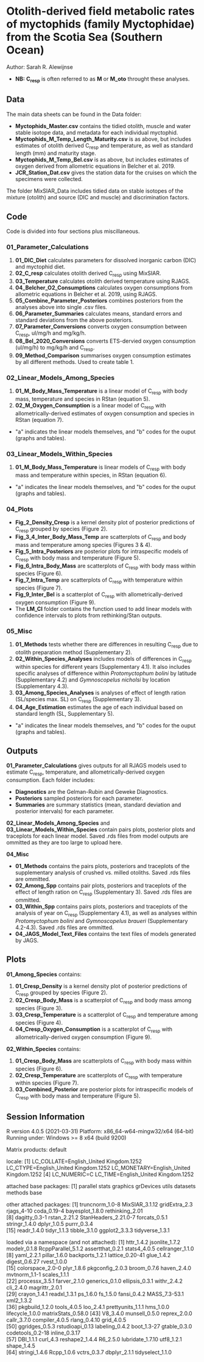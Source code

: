 # Otolith-derived field metabolic rates of myctophids (family Myctophidae) from the Scotia Sea (Southern Ocean)

Author: Sarah R. Alewijnse

* **NB:** **C<sub>resp</sub>** is often referred to as **M** or **M_oto** throught these analyses.

## Data

The main data sheets can be found in the Data folder:
* **Myctophids_Master.csv** contains the tidied otolith, muscle and water stable isotope data, and metadata for each individual myctophid.
* **Myctophids_M_Temp_Length_Maturity.csv** is as above, but includes estimates of otolith derived C<sub>resp</sub> and temperature, as well as standard length (mm) and maturity stage.
* **Myctophids_M_Temp_Bel.csv** is as above, but includes estimates of oxygen derived from allometric equations in Belcher et al. 2019.
* **JCR_Station_Dat.csv** gives the station data for the cruises on which the specimens were collected.

The folder MixSIAR_Data includes tidied data on stable isotopes of the mixture (otolith) and source (DIC and muscle) and discrimination factors.

## Code

Code is divided into four sections plus miscillaneous.

### 01_Parameter_Calculations
1. **01_DIC_Diet** calculates parameters for dissolved inorganic carbon (DIC) and myctophid diet.
2. **02_C_resp** calculates otolith derived C<sub>resp</sub> using MixSIAR.
3. **03_Temperature** calculates otolith derived temperature using RJAGS.
4. **04_Belcher_O2_Consumptions** calculates oxygen consumptions from allometric equations in Belcher et al. 2019, using RJAGS.
5. **05_Combine_Parameter_Posteriors** combines posteriors from the analyses above into single .csv files.
6. **06_Parameter_Summaries** calculates means, standard errors and standard deviations from the above posteriors.
7. **07_Parameter_Conversions** converts oxygen consumption between C<sub>resp</sub>, ul/mg/h and mg/kg/h.
8. **08_Bel_2020_Conversions** converts ETS-dervied oxygen consumption (ul/mg/h) to mg/kg/h and C<sub>resp</sub>.
9. **09_Method_Comparison** summarises oxygen consumption estimates by all different methods. Used to create table 1. 

### 02_Linear_Models_Among_Species
1. **01_M_Body_Mass_Temperature** is a linear model of C<sub>resp</sub> with body mass, temperature and species in RStan (equation 5).
2. **02_M_Oxygen_Consumption** is a linear model of C<sub>resp</sub> with allometrically-derived estimates of oxygen consumption and species in RStan (equation 7).
* "a" indicates the linear models themselves, and "b" codes for the ouput (graphs and tables).
	
### 03_Linear_Models_Within_Species
1. **01_M_Body_Mass_Temperature** is linear models of C<sub>resp</sub> with body mass and temperature within species, in RStan (equation 6).
* "a" indicates the linear models themselves, and "b" codes for the ouput (graphs and tables).

### 04_Plots

* **Fig_2_Density_Cresp** is a kernel density plot of posterior predictions of C<sub>resp</sub> grouped by species (Figure 2).
* **Fig_3_4_Inter_Body_Mass_Temp** are scatterplots of C<sub>resp</sub> and body mass and temperature among species (Figures 3 & 4).
* **Fig_5_Intra_Posteriors** are posterior plots for intraspecific models of C<sub>resp</sub> with body mass and temperature (Figure 5).
* **Fig_6_Intra_Body_Mass** are scatterplots of C<sub>resp</sub> with body mass within species (Figure 6).
* **Fig_7_Intra_Temp** are scatterplots of C<sub>resp</sub> with temperature within species (Figure 7).
* **Fig_9_Inter_Bel** is a scatterplot of C<sub>resp</sub> with allometrically-derived oxygen consumption (Figure 9).
* The **LM_CI** folder contains the function used to add linear models with confidence intervals to plots from rethinking/Stan outputs.

### 05_Misc

1. **01_Methods** tests whether there are differences in resulting C<sub>resp</sub> due to otolith preparation method (Supplementary 2).
2. **02_Within_Species_Analyses** includes models of differences in C<sub>resp</sub> within species for different years (Supplementary 4.1). It also includes specific analyses of difference within *Protomyctophum bolini* by latitude (Supplementary 4.2) and *Gymnoscopelus nicholsi* by location (Supplementary 4.3).
3. **03_Among_Species_Analyses** is analyses of effect of length ration (SL/species max. SL) on C<sub>resp</sub> (Supplementary 3).
4. **04_Age_Estimation** estimates the age of each individual based on standard length (SL, Supplementary 5).
* "a" indicates the linear models themselves, and "b" codes for the ouput (graphs and tables).

## Outputs

**01_Parameter_Calculations** gives outputs for all RJAGS models used to estimate C<sub>resp</sub>, temperature, and allometrically-derived oxygen consumption.
Each folder includes:
* **Diagnostics** are the Gelman-Rubin and Geweke Diagnostics.
* **Posteriors** sampled posteriors for each parameter.
* **Summaries** are summary statistics (mean, standard deviation and posterior intervals) for each parameter.

**02_Linear_Models_Among_Species** and **03_Linear_Models_Within_Species** contain pairs plots, posterior plots and traceplots for each linear model.
Saved .rds files from model outputs are ommitted as they are too large to upload here.

**04_Misc**
* **01_Methods** contains the pairs plots, posteriors and traceplots of the supplementary analysis of crushed vs. milled otoliths. Saved .rds files are ommitted.
* **02_Among_Spp** contains pair plots, posteriors and traceplots of the effect of length ration on C<sub>resp</sub> (Supplementary 3). Saved .rds files are ommitted.
* **03_Within_Spp** contains pairs plots, posteriors and traceplots of the analysis of year on C<sub>resp</sub> (Supplementary 4.1), as well as analyses within *Protomyctophum bolini* and *Gymnoscopelus braueri* (Supplementary 4.2-4.3). Saved .rds files are ommitted.
* **04_JAGS_Model_Text_Files** contains the text files of models generated by JAGS.

## Plots

**01_Among_Species** contains:
1. **01_Cresp_Density** is a kernel density plot of posterior predictions of C<sub>resp</sub> grouped by species (Figure 2).
2. **02_Cresp_Body_Mass** is a scatterplot of C<sub>resp</sub> and body mass among species (Figure 3).
3. **03_Cresp_Temperature** is a scatterplot of C<sub>resp</sub> and temperature among species (Figure 4).
4. **04_Cresp_Oxygen_Consumption** is a scatterplot of C<sub>resp</sub> with allometrically-derived oxygen consumption (Figure 9).

**02_Within_Species** contains:
1. **01_Cresp_Body_Mass** are scatterplots of C<sub>resp</sub> with body mass within species (Figure 6).
2. **02_Cresp_Temperature** are scatterplots of C<sub>resp</sub> with temperature within species (Figure 7).
3. **03_Combined_Posterior** are posterior plots for intraspecific models of C<sub>resp</sub> with body mass and temperature (Figure 5).

## Session Information

R version 4.0.5 (2021-03-31)
Platform: x86_64-w64-mingw32/x64 (64-bit)
Running under: Windows >= 8 x64 (build 9200)

Matrix products: default

locale:
[1] LC_COLLATE=English_United Kingdom.1252  LC_CTYPE=English_United Kingdom.1252    LC_MONETARY=English_United Kingdom.1252
[4] LC_NUMERIC=C                            LC_TIME=English_United Kingdom.1252    

attached base packages:
[1] parallel  stats     graphics  grDevices utils     datasets  methods   base     

other attached packages:
 [1] truncnorm_1.0-8      MixSIAR_3.1.12       gridExtra_2.3        rjags_4-10           coda_0.19-4          bayesplot_1.8.0      rethinking_2.01     
 [8] dagitty_0.3-1        rstan_2.21.2         StanHeaders_2.21.0-7 forcats_0.5.1        stringr_1.4.0        dplyr_1.0.5          purrr_0.3.4         
[15] readr_1.4.0          tidyr_1.1.3          tibble_3.1.0         ggplot2_3.3.3        tidyverse_1.3.1     

loaded via a namespace (and not attached):
 [1] httr_1.4.2         jsonlite_1.7.2     modelr_0.1.8       RcppParallel_5.1.2 assertthat_0.2.1   stats4_4.0.5       cellranger_1.1.0  
 [8] yaml_2.2.1         pillar_1.6.0       backports_1.2.1    lattice_0.20-41    glue_1.4.2         digest_0.6.27      rvest_1.0.0       
[15] colorspace_2.0-0   plyr_1.8.6         pkgconfig_2.0.3    broom_0.7.6        haven_2.4.0        mvtnorm_1.1-1      scales_1.1.1      
[22] processx_3.5.1     farver_2.1.0       generics_0.1.0     ellipsis_0.3.1     withr_2.4.2        cli_2.4.0          magrittr_2.0.1    
[29] crayon_1.4.1       readxl_1.3.1       ps_1.6.0           fs_1.5.0           fansi_0.4.2        MASS_7.3-53.1      xml2_1.3.2        
[36] pkgbuild_1.2.0     tools_4.0.5        loo_2.4.1          prettyunits_1.1.1  hms_1.0.0          lifecycle_1.0.0    matrixStats_0.58.0
[43] V8_3.4.0           munsell_0.5.0      reprex_2.0.0       callr_3.7.0        compiler_4.0.5     rlang_0.4.10       grid_4.0.5        
[50] ggridges_0.5.3     rstudioapi_0.13    labeling_0.4.2     boot_1.3-27        gtable_0.3.0       codetools_0.2-18   inline_0.3.17     
[57] DBI_1.1.1          curl_4.3           reshape2_1.4.4     R6_2.5.0           lubridate_1.7.10   utf8_1.2.1         shape_1.4.5       
[64] stringi_1.4.6      Rcpp_1.0.6         vctrs_0.3.7        dbplyr_2.1.1       tidyselect_1.1.0  
